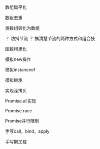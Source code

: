 数组扁平化

数组去重

类数组转化为数组

？ 防抖节流 ？ 搞清楚节流的两种方式和组合技

函数柯里化

模拟new操作

模拟instanceof

模拟继承

实现深拷贝

Promise.all实现

Promise.race

Promise并行限制

手写call，bind，apply

手写懒加载